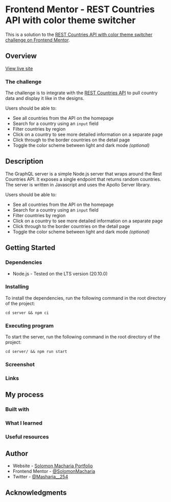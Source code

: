 # Frontend Mentor - REST Countries API with color theme switcher
This is a solution to the [REST Countries API with color theme switcher challenge on Frontend Mentor](https://www.frontendmentor.io/challenges/rest-countries-api-with-color-theme-switcher-5cacc469fec04111f7b848ca).

## Overview

[View live site](https://main--frontendmentorrestcountriesapi.netlify.app/)

### The challenge

The challenge is to integrate with the [REST Countries API](https://restcountries.com) to pull country data and display it like in the designs.

Users should be able to:

- See all countries from the API on the homepage
- Search for a country using an `input` field
- Filter countries by region
- Click on a country to see more detailed information on a separate page
- Click through to the border countries on the detail page
- Toggle the color scheme between light and dark mode *(optional)*

## Description

The GraphQL server is a simple Node.js server that wraps around the Rest Countries API. It exposes a single endpoint that returns random countries.
The server is written in Javascript and uses the Apollo Server library.

Users should be able to:

- See all countries from the API on the homepage
- Search for a country using an `input` field
- Filter countries by region
- Click on a country to see more detailed information on a separate page
- Click through to the border countries on the detail page
- Toggle the color scheme between light and dark mode *(optional)*

## Getting Started

### Dependencies

* Node.js - Tested on the LTS version (20.10.0)

### Installing

To install the dependencies, run the following command in the root directory of the project:
```
cd server && npm ci
```

### Executing program
To start the server, run the following command in the root directory of the project:
```
cd server/ && npm run start
```

### Screenshot

### Links

## My process

### Built with

### What I learned

### Useful resources

## Author

- Website - [Solomon Macharia Portfolio](https://solomonmachariaportfolio.netlify.app/)
- Frontend Mentor - [@SolomonMacharia](https://www.frontendmentor.io/profile/SolomonMacharia)
- Twitter - [@Masharia__254](https://twitter.com/Masharia__254)

## Acknowledgments